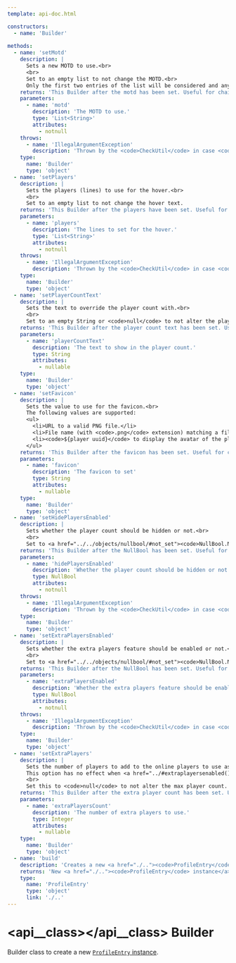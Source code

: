 ```yaml
---
template: api-doc.html

constructors:
  - name: 'Builder'
  
methods:
  - name: 'setMotd'
    description: |
      Sets a new MOTD to use.<br>
      <br>
      Set to an empty list to not change the MOTD.<br>
      Only the first two entries of the list will be considered and any additional ones discarded.
    returns: 'This Builder after the motd has been set. Useful for chaining.'
    parameters:
      - name: 'motd'
        description: 'The MOTD to use.'
        type: 'List<String>'
        attributes:
          - notnull
    throws:
      - name: 'IllegalArgumentException'
        description: 'Thrown by the <code>CheckUtil</code> in case <code>null</code> has been provided as parameter.'
    type:
      name: 'Builder'
      type: 'object'
  - name: 'setPlayers'
    description: |
      Sets the players (lines) to use for the hover.<br>
      <br>
      Set to an empty list to not change the hover text.
    returns: 'This Builder after the players have been set. Useful for chaining.'
    parameters:
      - name: 'players'
        description: 'The lines to set for the hover.'
        type: 'List<String>'
        attributes:
          - notnull
    throws:
      - name: 'IllegalArgumentException'
        description: 'Thrown by the <code>CheckUtil</code> in case <code>null</code> has been provided as parameter.'
    type:
      name: 'Builder'
      type: 'object'
  - name: 'setPlayerCountText'
    description: |
      Sets the text to override the player count with.<br>
      <br>
      Set to an empty String or <code>null</code> to not alter the player count text.
    returns: 'This Builder after the player count text has been set. Useful for chaining.'
    parameters:
      - name: 'playerCountText'
        description: 'The text to show in the player count.'
        type: String
        attributes:
          - nullable
    type:
      name: 'Builder'
      type: 'object'
  - name: 'setFavicon'
    description: |
      Sets the value to use for the favicon.<br>
      The following values are supported:
      <ul>
        <li>URL to a valid PNG file.</li>
        <li>File name (with <code>.png</code> extension) matching a file saved in the favicons folder of AdvancedServerList.</li>
        <li><code>${player uuid}</code> to display the avatar of the player.</li>
      </ul>
    returns: 'This Builder after the favicon has been set. Useful for chaining.'
    parameters:
      - name: 'favicon'
        description: 'The favicon to set'
        type: String
        attributes:
          - nullable
    type:
      name: 'Builder'
      type: 'object'
  - name: 'setHidePlayersEnabled'
    description: |
      Sets whether the player count should be hidden or not.<br>
      <br>
      Set to <a href="../../objects/nullbool/#not_set"><code>NullBool.NOT_SET</code></a> to not set this.
    returns: 'This Builder after the NullBool has been set. Useful for chaining.'
    parameters:
      - name: 'hidePlayersEnabled'
        description: 'Whether the player count should be hidden or not.'
        type: NullBool
        attributes:
          - notnull
    throws:
      - name: 'IllegalArgumentException'
        description: 'Thrown by the <code>CheckUtil</code> in case <code>null</code> has been provided as parameter.'
    type:
      name: 'Builder'
      type: 'object'
  - name: 'setExtraPlayersEnabled'
    description: |
      Sets whether the extra players feature should be enabled or not.<br>
      <br>
      Set to <a href="../../objects/nullbool/#not_set"><code>NullBool.NOT_SET</code></a> to not set this.
    returns: 'This Builder after the NullBool has been set. Useful for chaining.'
    parameters:
      - name: 'extraPlayersEnabled'
        description: 'Whether the extra players feature should be enabled or not.'
        type: NullBool
        attributes:
          - notnull
    throws:
      - name: 'IllegalArgumentException'
        description: 'Thrown by the <code>CheckUtil</code> in case <code>null</code> has been provided as parameter.'
    type:
      name: 'Builder'
      type: 'object'
  - name: 'setExtraPlayers'
    description: |
      Sets the number of players to add to the online players to use as the new max players value.<br>
      This option has no effect when <a href="../#extraplayersenabled()"><code>extraPlayersEnabled()</code></a> is set to <a href="../../objects/nullbool/#false"><code>NullBool.FALSE</code></a>.<br>
      <br>
      Set this to <code>null</code> to not alter the max player count. Alternatively, set <a href="#setextraplayersenabled(nullbool)"><code>setExtraPlayersEnabled(NullBool)</code></a> to <a href="../../objects/nullbool/#false"><code>NullBool.FALSE</code></a>.
    returns: 'This Builder after the extra player count has been set. Useful for chaining.'
    parameters:
      - name: 'extraPlayersCount'
        description: 'The number of extra players to use.'
        type: Integer
        attributes:
          - nullable
    type:
      name: 'Builder'
      type: 'object'
  - name: 'build'
    description: 'Creates a new <a href="./.."><code>ProfileEntry</code> instance</a> with the values set in this Builder.'
    returns: 'New <a href="./.."><code>ProfileEntry</code> instance</a>.'
    type:
      name: 'ProfileEntry'
      type: 'object'
      link: './..'
---
```


# <api__class></api__class> Builder

Builder class to create a new [`ProfileEntry` instance](index.md).
